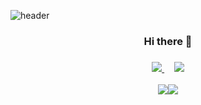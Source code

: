 ![header](https://capsule-render.vercel.app/api?type=waving&color=0:d9fdce,100:60efb2&height=200&text=Peppermintt&fontAlign=70&fontAlignY=40&fontColor=f0f5f3&animation=twinkling)

 <h3 align="center">Hi there 👋

<br/>
<h3 align="center"></h3>
<div align="center">
  <a href="https://www.notion.so/43d6ac61625a4dc99fa297a5de16ed40?pvs=4">
   <img src="https://img.shields.io/badge/Notion-black?style=for-the-badge&logo=Notion&logoColor=white">
  </a>
  &nbsp
<!--   <a href="pride0504@gmail.com">
   <img src="https://img.shields.io/badge/Gmail-EA4335?style=for-the-badge&logo=Gmail&logoColor=white">
  </a> -->
 &nbsp
  <a href="https://pepperminttt.tistory.com/">
   <img src="https://img.shields.io/badge/tistory-000000?style=for-the-badge&logo=tistory&logoColor=white">
  </a>

 </div>

 
<br/>
 <div align="center"><img src="http://mazassumnida.wtf/api/v2/generate_badge?boj=animus0504"><img src="http://mazandi.herokuapp.com/api?handle=animus0504&theme=cold"/></div>
 
<div width="450px" height="300px" background-color ="balck">
</div>



<!--
![](./profile-3d-contrib/profile-gitblock.svg)

**peppermintt0504/peppermintt0504** is a ✨ _special_ ✨ repository because its `README.md` (this file) appears on your GitHub profile.

Here are some ideas to get you started:

- 🔭 I’m currently working on ...
- 🌱 I’m currently learning ...
- 👯 I’m looking to collaborate on ...
- 🤔 I’m looking for help with ...
- 💬 Ask me about ...
- 📫 How to reach me: ...
- 😄 Pronouns: ...
- ⚡ Fun fact: ...
-->

